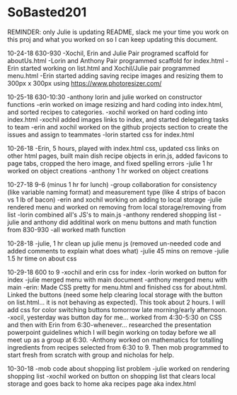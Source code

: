# SoBasted201

REMINDER: only Julie is updating README, slack me your time you work on this proj and what you worked on so I can keep updating this document.

10-24-18 630-930
  -Xochil, Erin and Julie Pair programed scaffold for aboutUs.html
  -Lorin and Anthony Pair programmed scaffold for index.html
  -Erin started working on list.html and Xochil/Julie pair programmed menu.html
  -Erin started adding saving recipe images and resizing them to 300px x 300px using https://www.photoresizer.com/ 

10-25-18 630-10:30
  -anthony lorin and julie worked on constructor functions
  -erin worked on image resizing and hard coding into index.html, and sorted recipes to categories.
  -xochil worked on hard coding into index.html
  -xochil added images links to index, and started delegating tasks to team
  -erin and xochil worked on the github projects section to create the issues and assign to teammates
  -lorin started css for index.html
  
10-26-18
  -Erin, 5 hours, played with index.html css, updated css links on other html pages, built main dish recipe objects in erin.js, added favicons to page tabs, cropped the hero image, and fixed spelling errors 
  -julie 1 hr worked on object creations
  -anthony 1 hr worked on object creations

10-27-18 9-6 (minus 1 hr for lunch)
  -group collaboration for consistency (like variable naming format) and measurement type (like 4 strips of bacon vs 1 lb of bacon)
  -erin and xochil working on adding to local storage
  -julie rendered menu and worked on removing from local storage/removing from list
  -lorin combined all's JS's to main.js
  -anthony rendered shopping list
  -julie and anthony did additinal work on menu buttons and math function from 830-930
  -all worked math function

10-28-18
  -julie, 1 hr clean up julie menu js (removed un-needed code and added comments to explain what does what)
  -julie 45 mins on remove
  -julie 1.5 hr time on about css
  
10-29-18 600 to 9
  -xochil and erin css for index
  -lorin worked on button for index
  -julie merged menu with main document
  -anthony merged menu with main
  -erin: Made CSS pretty for menu.html and finished css for about.html. Linked the buttons (need some help clearing local storage with the button on list.html... it is not behaving as expected).  This took about 2 hours. I will add css for color switching buttons tomorrow late morning/early afternoon.
  -xocil, yesterday was button day for me... worked from 4:30-5:30 on CSS and then with Erin from 6:30-whenever... researched the presentation powerpoint guidelines which I will begin working on today before we all meet up as a group at 6:30.
  -Anthony worked on mathematics for totalling ingredients from recipes selected from 6:30 to 9. Then mob programmed to start fresh from scratch with group and nicholas for help.

10-30-18
  -mob code about shopping list problem
  -julie worked on rendering shopping list
  -xochil worked on button on shopping list that clears local storage and goes back to home aka recipes page aka index.html

  